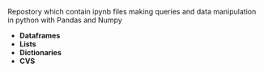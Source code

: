 Repostory which contain ipynb files making queries and data manipulation in python with Pandas and Numpy

- **Dataframes**
- **Lists**
- **Dictionaries**
- **CVS**
